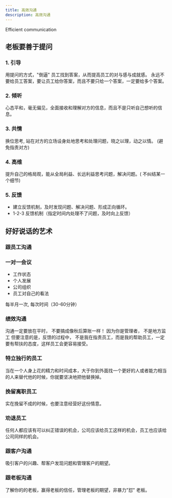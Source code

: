 ```yaml
---
title: 高效沟通
description: 高效沟通
---
```


Efficient communication

## 老板要善于提问

### 1. 引导

用提问的方式，"倒逼" 员工找到答案，从而提高员工的对与感与成就感。
永远不要给员工答案，要让员工给你答案，而且不要只给一个答案，一定要给多个答案。

### 2. 倾听

心态平和，毫无偏见，全面接收和理解对方的信息，而且不是只听自己想听的信息。

### 3. 共情

换位思考, 站在对方的立场设身处地思考和处理问题，晓之以理，动之以情。 (避免指责对方)

### 4. 高维

提升自己的格局观，能从全局利益、长远利益思考问题，解决问题。( 不纠结某一个细节)

### 5. 反馈

- 建立反馈机制，及时发现问题、解决问题、形成正向循环。
- 1-2-3 反馈机制（指定时间内处理不了问题，及时向上反馈）

## 好好说话的艺术

### 跟员工沟通

### 一对一会议

- 工作状态
- 个人发展
- 公司组织
- 员工对自己的看法

每半月一次, 每次时间（30-60分钟）

### 绩效沟通

沟通一定要放在平时， 不要搞成像秋后算账一样！ 因为你是管理者， 不是地方监工
但要注意的是，反馈的过程中， 不是我在指责员工，而是我的帮助员工，一定要有帮扶的态度，这样员工会更容易接受。

### 特立独行的员工

当在一个人身上花的精力和时间成本，大于你到外面找一个更好的人或者能力相当的人来替代他的时候，你就要坚决地把他替换掉。

### 挽留离职员工

实在挽留不成的时候，也要注意经营好这份情意。

### 劝退员工

任何人都应该有可以纠正错误的机会，公司应该给员工这样的机会，员工也应该给公司同样的机会。

### 跟客户沟通

吸引客户的兴趣、帮客户发现问题和管理客户的期望。

### 跟老板沟通

了解你的的老板，赢得老板的信任，管理老板的期望，非暴力"怼" 老板。
